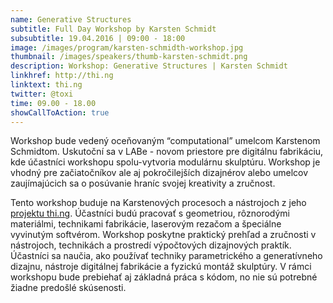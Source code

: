 ```yaml
---
name: Generative Structures
subtitle: Full Day Workshop by Karsten Schmidt
subsubtitle: 19.04.2016 | 09:00 - 18:00
image: /images/program/karsten-schmidth-workshop.jpg
thumbnail: /images/speakers/thumb-karsten-schmidt.png
description: Workshop: Generative Structures | Karsten Schmidt
linkhref: http://thi.ng
linktext: thi.ng
twitter: @toxi
time: 09.00 - 18.00
showCallToAction: true
---
```


Workshop bude vedený oceňovaným “computational” umelcom Karstenom Schmidtom. Uskutoční sa v LABe - novom priestore pre digitálnu fabrikáciu, kde účastníci workshopu spolu-vytvoria modulárnu skulptúru. Workshop je vhodný pre začiatočníkov ale aj pokročilejších dizajnérov alebo umelcov zaujímajúcich sa o posúvanie hraníc svojej kreativity a zručnost. 

Tento workshop buduje na Karstenových procesoch a nástrojoch z jeho <a href="http://thi.ng/" target="_blank">projektu thi.ng</a>. Účastníci budú pracovať s geometriou, rôznorodými materiálmi, technikami fabrikácie, laserovým rezačom a špeciálne vyvinutým softvérom. Workshop poskytne praktický prehľad a zručnosti v nástrojoch, technikách a prostredí výpočtových dizajnových praktík. Účastníci sa naučia, ako používať techniky parametrického a generatívneho dizajnu, nástroje digitálnej fabrikácie a fyzickú montáž skulptúry. V rámci workshopu bude prebiehať aj základná práca s kódom, no nie sú potrebné žiadne predošlé skúsenosti.